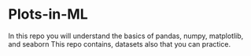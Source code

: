# Plots-in-ML
In this repo you will understand the basics of pandas, numpy, matplotlib, and seaborn
This repo contains, datasets also that you can practice.


